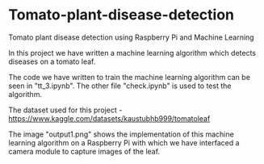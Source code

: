 # Tomato-plant-disease-detection
Tomato plant disease detection using Raspberry Pi and Machine Learning

In this project we have written a machine learning algorithm which detects diseases on a tomato leaf.

The code we have written to train the machine learning algorithm can be seen in "tt_3.ipynb".
The other file "check.ipynb" is used to test the algorithm.

The dataset used for this project - https://www.kaggle.com/datasets/kaustubhb999/tomatoleaf

The image "output1.png" shows the implementation of this machine learning algorithm on a Raspberry Pi with which we have interfaced a camera module to capture images of the leaf.
